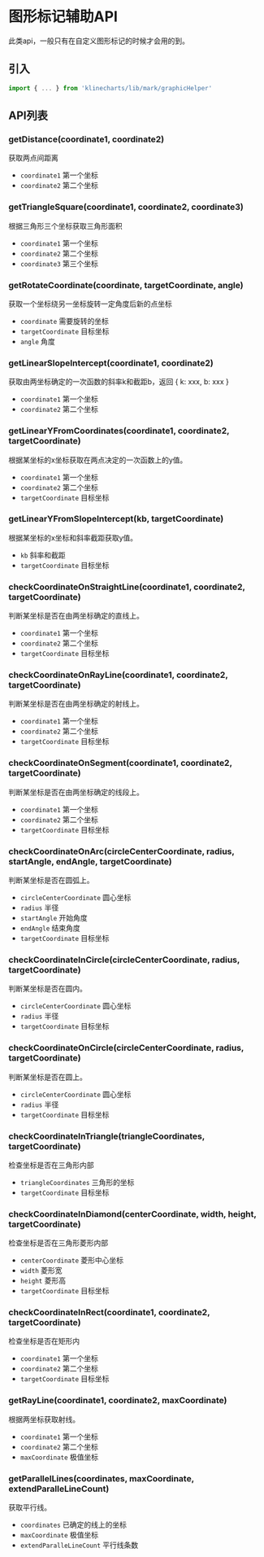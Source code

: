 # 图形标记辅助API

此类api，一般只有在自定义图形标记的时候才会用的到。


## 引入
```javascript
import { ... } from 'klinecharts/lib/mark/graphicHelper'
```


## API列表
### getDistance(coordinate1, coordinate2)
获取两点间距离
- `coordinate1` 第一个坐标
- `coordinate2` 第二个坐标


### getTriangleSquare(coordinate1, coordinate2, coordinate3)
根据三角形三个坐标获取三角形面积
- `coordinate1` 第一个坐标
- `coordinate2` 第二个坐标
- `coordinate3` 第三个坐标


### getRotateCoordinate(coordinate, targetCoordinate, angle)
获取一个坐标绕另一坐标旋转一定角度后新的点坐标
- `coordinate` 需要旋转的坐标
- `targetCoordinate` 目标坐标
- `angle` 角度


### getLinearSlopeIntercept(coordinate1, coordinate2)
获取由两坐标确定的一次函数的斜率k和截距b，返回 { k: xxx, b: xxx }
- `coordinate1` 第一个坐标
- `coordinate2` 第二个坐标


### getLinearYFromCoordinates(coordinate1, coordinate2, targetCoordinate)
根据某坐标的x坐标获取在两点决定的一次函数上的y值。
- `coordinate1` 第一个坐标
- `coordinate2` 第二个坐标
- `targetCoordinate` 目标坐标


### getLinearYFromSlopeIntercept(kb, targetCoordinate)
根据某坐标的x坐标和斜率截距获取y值。
- `kb` 斜率和截距
- `targetCoordinate` 目标坐标


### checkCoordinateOnStraightLine(coordinate1, coordinate2, targetCoordinate)
判断某坐标是否在由两坐标确定的直线上。
- `coordinate1` 第一个坐标
- `coordinate2` 第二个坐标
- `targetCoordinate` 目标坐标


### checkCoordinateOnRayLine(coordinate1, coordinate2, targetCoordinate)
判断某坐标是否在由两坐标确定的射线上。
- `coordinate1` 第一个坐标
- `coordinate2` 第二个坐标
- `targetCoordinate` 目标坐标


### checkCoordinateOnSegment(coordinate1, coordinate2, targetCoordinate)
判断某坐标是否在由两坐标确定的线段上。
- `coordinate1` 第一个坐标
- `coordinate2` 第二个坐标
- `targetCoordinate` 目标坐标


### checkCoordinateOnArc(circleCenterCoordinate, radius, startAngle, endAngle, targetCoordinate)
判断某坐标是否在圆弧上。
- `circleCenterCoordinate` 圆心坐标
- `radius` 半径
- `startAngle` 开始角度
- `endAngle` 结束角度
- `targetCoordinate` 目标坐标


### checkCoordinateInCircle(circleCenterCoordinate, radius, targetCoordinate)
判断某坐标是否在圆内。
- `circleCenterCoordinate` 圆心坐标
- `radius` 半径
- `targetCoordinate` 目标坐标


### checkCoordinateOnCircle(circleCenterCoordinate, radius, targetCoordinate)
判断某坐标是否在圆上。
- `circleCenterCoordinate` 圆心坐标
- `radius` 半径
- `targetCoordinate` 目标坐标


### checkCoordinateInTriangle(triangleCoordinates, targetCoordinate)
检查坐标是否在三角形内部
- `triangleCoordinates` 三角形的坐标
- `targetCoordinate` 目标坐标


### checkCoordinateInDiamond(centerCoordinate, width, height, targetCoordinate)
检查坐标是否在三角形菱形内部
- `centerCoordinate` 菱形中心坐标
- `width` 菱形宽
- `height` 菱形高
- `targetCoordinate` 目标坐标


### checkCoordinateInRect(coordinate1, coordinate2, targetCoordinate)
检查坐标是否在矩形内
- `coordinate1` 第一个坐标
- `coordinate2` 第二个坐标
- `targetCoordinate` 目标坐标


### getRayLine(coordinate1, coordinate2, maxCoordinate)
根据两坐标获取射线。
- `coordinate1` 第一个坐标
- `coordinate2` 第二个坐标
- `maxCoordinate` 极值坐标


### getParallelLines(coordinates, maxCoordinate, extendParalleLineCount)
获取平行线。
- `coordinates` 已确定的线上的坐标
- `maxCoordinate` 极值坐标
- `extendParalleLineCount` 平行线条数

